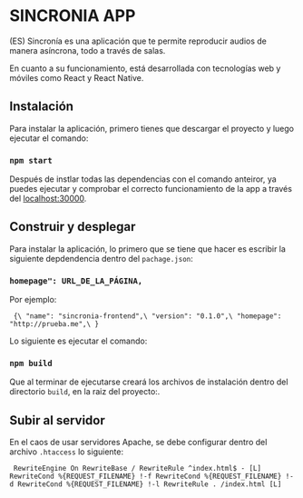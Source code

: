 # SINCRONIA APP

(ES) Sincronía es una aplicación que te permite reproducir audios de manera asíncrona, todo a través de salas.

En cuanto a su funcionamiento, está desarrollada con tecnologías web y móviles como React y React Native.

## Instalación

Para instalar la aplicación, primero tienes que descargar el proyecto y luego ejecutar el comando:

### `npm start`

Después de instlar todas las dependencias con el comando anteiror, ya puedes ejecutar y comprobar el correcto funcionamiento de la app a través del [localhost:30000](http://localhost:3000).

## Construir y desplegar

Para instalar la aplicación, lo primero que se tiene que hacer es escribir la siguiente depdendencia dentro del `pachage.json`:

### `homepage": URL_DE_LA_PÁGINA,`

Por ejemplo:

` {\ "name": "sincronia-frontend",\ "version": "0.1.0",\ "homepage": "http://prueba.me",\ }`

Lo siguiente es ejecutar el comando:

### `npm build`

Que al terminar de ejecutarse creará los archivos de instalación dentro del directorio `build`, en la raiz del proyecto:.

## Subir al servidor

En el caos de usar servidores Apache, se debe configurar dentro del archivo `.htaccess` lo siguiente:

` RewriteEngine On RewriteBase / RewriteRule ^index.html$ - [L] RewriteCond %{REQUEST_FILENAME} !-f RewriteCond %{REQUEST_FILENAME} !-d RewriteCond %{REQUEST_FILENAME} !-l RewriteRule . /index.html [L]`
